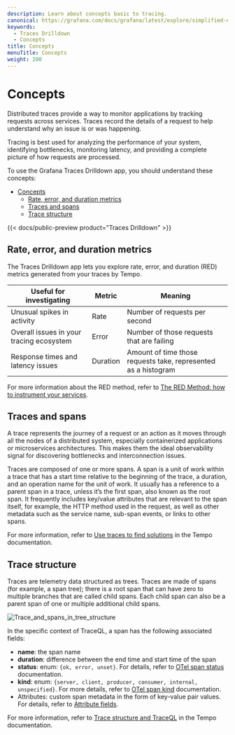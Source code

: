 ```yaml
---
description: Learn about concepts basic to tracing.
canonical: https://grafana.com/docs/grafana/latest/explore/simplified-exploration/traces/concepts/
keywords:
  - Traces Drilldown
  - Concepts
title: Concepts
menuTitle: Concepts
weight: 200
---
```


# Concepts

Distributed traces provide a way to monitor applications by tracking requests across services.
Traces record the details of a request to help understand why an issue is or was happening.

Tracing is best used for analyzing the performance of your system, identifying bottlenecks, monitoring latency, and providing a complete picture of how requests are processed.

To use the Grafana Traces Drilldown app, you should understand these concepts:

- [Concepts](#concepts)
  - [Rate, error, and duration metrics](#rate-error-and-duration-metrics)
  - [Traces and spans](#traces-and-spans)
  - [Trace structure](#trace-structure)

{{< docs/public-preview product="Traces Drilldown" >}}

## Rate, error, and duration metrics

The Traces Drilldown app lets you explore rate, error, and duration (RED) metrics generated from your traces by Tempo.

| Useful for investigating | Metric | Meaning |
|---|---|---|
| Unusual spikes in activity | Rate | Number of requests per second |
| Overall issues in your tracing ecosystem | Error | Number of those requests that are failing |
| Response times and latency issues | Duration | Amount of time those requests take, represented as a histogram |

For more information about the RED method, refer to [The RED Method: how to instrument your services](https://grafana.com/blog/2018/08/02/the-red-method-how-to-instrument-your-services/).

## Traces and spans

A trace represents the journey of a request or an action as it moves through all the nodes of a distributed system, especially containerized applications or microservices architectures.
This makes them the ideal observability signal for discovering bottlenecks and interconnection issues.

Traces are composed of one or more spans.
A span is a unit of work within a trace that has a start time relative to the beginning of the trace, a duration, and an operation name for the unit of work.
It usually has a reference to a parent span in a trace, unless it’s the first span, also known as the root span.
It frequently includes key/value attributes that are relevant to the span itself, for example, the HTTP method used in the request, as well as other metadata such as the service name, sub-span events, or links to other spans.

For more information, refer to [Use traces to find solutions](https://grafana.com/docs/tempo/<TEMPO_VERSION>/introduction/solutions-with-traces/) in the Tempo documentation.

## Trace structure

Traces are telemetry data structured as trees.
Traces are made of spans (for example, a span tree); there is a root span that can have zero to multiple branches that are called child spans.
Each child span can also be a parent span of one or multiple additional child spans.

![Trace_and_spans_in_tree_structure](/media/docs/tempo/traceql/trace-tree-structures-and-spans.png)

In the specific context of TraceQL, a span has the following associated fields:

- **name**: the span name
- **duration**: difference between the end time and start time of the span
- **status**: enum: `{ok, error, unset}`. For details, refer to [OTel span status](https://opentelemetry.io/docs/concepts/signals/traces/#span-status) documentation.
- **kind**: enum: `{server, client, producer, consumer, internal, unspecified}`. For more details, refer to [OTel span kind](https://opentelemetry.io/docs/concepts/signals/traces/#span-kind) documentation.
- Attributes: custom span metadata in the form of key-value pair values. For details, refer to [Attribute fields](https://grafana.com/docs/tempo/<TEMPO_VERSION>/traceql/#attribute-fields).

For more information, refer to [Trace structure and TraceQL](https://grafana.com/docs/tempo/<TEMPO_VERSION>/traceql/trace-structure/) in the Tempo documentation.